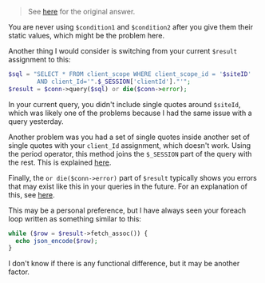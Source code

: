 
> See [here](https://stackoverflow.com/a/57394863/6456163) for the original answer.

You are never using `$condition1` and `$condition2` after you give them their static values, which might be the problem here.

Another thing I would consider is switching from your current `$result` assignment to this:

```php
$sql = "SELECT * FROM client_scope WHERE client_scope_id = '$siteID'
        AND client_Id='".$_SESSION['clientId']."'";
$result = $conn->query($sql) or die($conn->error);
```

In your current query, you didn't include single quotes around `$siteId`, which was likely one of the problems because I had the same issue with a query yesterday.

Another problem was you had a set of single quotes inside another set of single quotes with your `client_Id` assignment, which doesn't work. Using the period operator, this method joins the `$_SESSION` part of the query with the rest. This is explained [here](https://stackoverflow.com/a/3383845/6456163).

Finally, the `or die($conn->error)` part of `$result` typically shows you errors that may exist like this in your queries in the future. For an explanation of this, see [here](https://stackoverflow.com/a/35669638).

This may be a personal preference, but I have always seen your foreach loop written as something similar to this:

```php
while ($row = $result->fetch_assoc()) {
  echo json_encode($row);
}
```

I don't know if there is any functional difference, but it may be another factor.
